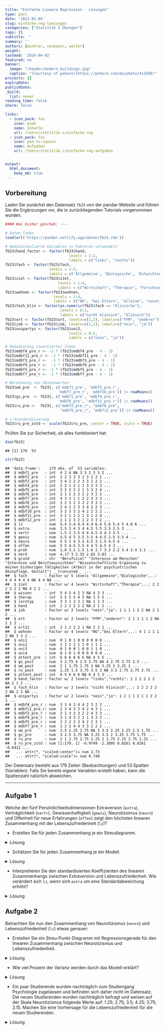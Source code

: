 ```yaml
---
title: "Einfache Lineare Regression - Lösungen" 
type: post
date: '2021-01-04' 
slug: einfache-reg-loesungen 
categories: ["Statistik I Übungen"] 
tags: [] 
subtitle: ''
summary: '' 
authors: [winkler, neubauer, walter] 
weight: 
lastmod: '2024-04-02'
featured: no
banner:
  image: "/header/modern_buildings.jpg"
  caption: "[Courtesy of pxhere](https://pxhere.com/de/photo/411588)"
projects: []
expiryDate: 
publishDate: 
_build:
  list: never
reading_time: false
share: false

links:
  - icon_pack: fas
    icon: book
    name: Inhalte
    url: /lehre/statistik-i/einfache-reg
  - icon_pack: fas
    icon: pen-to-square
    name: Aufgaben
    url: /lehre/statistik-i/einfache-reg-aufgaben


output:
  html_document:
    keep_md: true
---
```




## Vorbereitung

Laden Sie zunächst den Datensatz `fb23` von der pandar-Website und führen Sie die Ergänzungen vor, die in zurückliegenden Tutorials vorgenommen wurden. 


```r
#### Was bisher geschah: ----

# Daten laden
load(url('https://pandar.netlify.app/daten/fb23.rda'))  

# Nominalskalierte Variablen in Faktoren verwandeln
fb23$hand_factor <- factor(fb23$hand,
                             levels = 1:2,
                             labels = c("links", "rechts"))
fb23$fach <- factor(fb23$fach,
                    levels = 1:5,
                    labels = c('Allgemeine', 'Biologische', 'Entwicklung', 'Klinische', 'Diag./Meth.'))
fb23$ziel <- factor(fb23$ziel,
                        levels = 1:4,
                        labels = c("Wirtschaft", "Therapie", "Forschung", "Andere"))
fb23$wohnen <- factor(fb23$wohnen, 
                      levels = 1:4, 
                      labels = c("WG", "bei Eltern", "alleine", "sonstiges"))
fb23$fach_klin <- factor(as.numeric(fb23$fach == "Klinische"),
                         levels = 0:1,
                         labels = c("nicht klinisch", "klinisch"))
fb23$ort <- factor(fb23$ort, levels=c(1,2), labels=c("FFM", "anderer"))
fb23$job <- factor(fb23$job, levels=c(1,2), labels=c("nein", "ja"))
fb23$unipartys <- factor(fb23$uni3,
                             levels = 0:1,
                             labels = c("nein", "ja"))

# Rekodierung invertierter Items
fb23$mdbf4_pre_r <- -1 * (fb23$mdbf4_pre - 4 - 1)
fb23$mdbf11_pre_r <- -1 * (fb23$mdbf11_pre - 4 - 1)
fb23$mdbf3_pre_r <-  -1 * (fb23$mdbf3_pre - 4 - 1)
fb23$mdbf9_pre_r <-  -1 * (fb23$mdbf9_pre - 4 - 1)
fb23$mdbf5_pre_r <- -1 * (fb23$mdbf5_pre - 4 - 1)
fb23$mdbf7_pre_r <- -1 * (fb23$mdbf7_pre - 4 - 1)

# Berechnung von Skalenwerten
fb23$wm_pre  <- fb23[, c('mdbf1_pre', 'mdbf5_pre_r', 
                        'mdbf7_pre_r', 'mdbf10_pre')] |> rowMeans()
fb23$gs_pre  <- fb23[, c('mdbf1_pre', 'mdbf4_pre_r', 
                        'mdbf8_pre', 'mdbf11_pre_r')] |> rowMeans()
fb23$ru_pre <-  fb23[, c("mdbf3_pre_r", "mdbf6_pre", 
                         "mdbf9_pre_r", "mdbf12_pre")] |> rowMeans()

# z-Standardisierung
fb23$ru_pre_zstd <- scale(fb23$ru_pre, center = TRUE, scale = TRUE)
```

Prüfen Sie zur Sicherheit, ob alles funktioniert hat: 


```r
dim(fb23)
```

```
## [1] 179  53
```

```r
str(fb23)
```

```
## 'data.frame':	179 obs. of  53 variables:
##  $ mdbf1_pre   : int  4 2 4 NA 3 3 2 3 3 2 ...
##  $ mdbf2_pre   : int  2 2 3 3 3 2 3 2 2 1 ...
##  $ mdbf3_pre   : int  3 4 2 2 2 3 3 1 2 2 ...
##  $ mdbf4_pre   : int  2 2 1 2 1 1 3 2 3 3 ...
##  $ mdbf5_pre   : int  3 2 3 2 2 1 3 3 2 4 ...
##  $ mdbf6_pre   : int  2 1 2 2 2 2 2 3 2 2 ...
##  $ mdbf7_pre   : int  4 3 3 1 1 2 2 3 3 3 ...
##  $ mdbf8_pre   : int  3 2 3 2 3 3 2 3 3 2 ...
##  $ mdbf9_pre   : int  2 4 1 2 3 3 4 2 2 3 ...
##  $ mdbf10_pre  : int  3 2 3 3 2 4 2 2 2 2 ...
##  $ mdbf11_pre  : int  3 2 1 2 2 1 3 1 2 4 ...
##  $ mdbf12_pre  : int  1 1 2 3 2 2 2 3 3 2 ...
##  $ lz          : num  5.4 3.4 4.4 4.4 6.4 5.6 5.4 5 4.8 6 ...
##  $ extra       : num  3.5 3 4 3 4 4.5 3.5 3.5 2.5 3 ...
##  $ vertr       : num  1.5 3 3.5 4 4 4.5 4 4 3 3.5 ...
##  $ gewis       : num  4.5 4 5 3.5 3.5 4 4.5 2.5 3.5 4 ...
##  $ neuro       : num  5 5 2 4 3.5 4.5 3 2.5 4.5 4 ...
##  $ offen       : num  5 5 4.5 3.5 4 4 5 4.5 4 3 ...
##  $ prok        : num  1.8 3.1 1.5 1.6 2.7 3.3 2.2 3.4 2.4 3.1 ...
##  $ nerd        : num  4.17 3 2.33 2.83 3.83 ...
##  $ grund       : chr  "Berufsziel" "Interesse am Menschen" "Interesse und Berufsaussichten" "Wissenschaftliche Ergänzung zu meinen bisherigen Tätigkeiten (Arbeit in der psychiatrischen Akutpflege, Gestalt"| __truncated__ ...
##  $ fach        : Factor w/ 5 levels "Allgemeine","Biologische",..: 4 4 4 4 4 4 NA 4 4 NA ...
##  $ ziel        : Factor w/ 4 levels "Wirtschaft","Therapie",..: 2 2 2 2 2 2 NA 4 2 2 ...
##  $ wissen      : int  5 4 5 4 2 3 NA 4 3 3 ...
##  $ therap      : int  5 5 5 5 4 5 NA 3 5 5 ...
##  $ lerntyp     : num  3 3 1 3 3 1 NA 1 3 3 ...
##  $ hand        : int  2 2 2 2 2 2 NA 2 1 2 ...
##  $ job         : Factor w/ 2 levels "nein","ja": 1 1 1 1 2 2 NA 2 1 2 ...
##  $ ort         : Factor w/ 2 levels "FFM","anderer": 2 1 1 1 1 2 NA 1 1 2 ...
##  $ ort12       : int  2 1 2 2 2 1 NA 2 2 1 ...
##  $ wohnen      : Factor w/ 4 levels "WG","bei Eltern",..: 4 1 1 1 1 2 NA 3 3 2 ...
##  $ uni1        : num  0 1 0 1 0 0 0 0 0 0 ...
##  $ uni2        : num  1 1 1 1 1 1 0 1 1 1 ...
##  $ uni3        : num  0 1 0 0 1 0 0 1 1 0 ...
##  $ uni4        : num  0 1 0 1 0 0 0 0 0 0 ...
##  $ attent_pre  : int  6 6 6 6 6 6 NA 4 5 5 ...
##  $ gs_post     : num  3 2.75 4 2.5 3.75 NA 4 2.75 3.75 2.5 ...
##  $ wm_post     : num  2 1 3.75 2.75 3 NA 3.25 2 3.25 2 ...
##  $ ru_post     : num  2.25 1.5 3.75 3.5 3 NA 3.5 2.75 2.75 2.75 ...
##  $ attent_post : int  6 5 6 6 6 NA 6 4 5 3 ...
##  $ hand_factor : Factor w/ 2 levels "links","rechts": 2 2 2 2 2 2 NA 2 1 2 ...
##  $ fach_klin   : Factor w/ 2 levels "nicht klinisch",..: 2 2 2 2 2 2 NA 2 2 NA ...
##  $ unipartys   : Factor w/ 2 levels "nein","ja": 1 2 1 1 2 1 1 2 2 1 ...
##  $ mdbf4_pre_r : num  3 3 4 3 4 4 2 3 2 2 ...
##  $ mdbf11_pre_r: num  2 3 4 3 3 4 2 4 3 1 ...
##  $ mdbf3_pre_r : num  2 1 3 3 3 2 2 4 3 3 ...
##  $ mdbf9_pre_r : num  3 1 4 3 2 2 1 3 3 2 ...
##  $ mdbf5_pre_r : num  2 3 2 3 3 4 2 2 3 1 ...
##  $ mdbf7_pre_r : num  1 2 2 4 4 3 3 2 2 2 ...
##  $ wm_pre      : num  2.5 2.25 2.75 NA 3 3.5 2.25 2.25 2.5 1.75 ...
##  $ gs_pre      : num  3 2.5 3.75 NA 3.25 3.5 2 3.25 2.75 1.75 ...
##  $ ru_pre      : num  2 1 2.75 2.75 2.25 2 1.75 3.25 2.75 2.25 ...
##  $ ru_pre_zstd : num [1:179, 1] -0.9749 -2.3095 0.0261 0.0261 -0.6412 ...
##   ..- attr(*, "scaled:center")= num 2.73
##   ..- attr(*, "scaled:scale")= num 0.749
```

Der Datensatz besteht aus 179 Zeilen (Beobachtungen) und 53 Spalten (Variablen). Falls Sie bereits eigene Variablen erstellt haben, kann die Spaltenzahl natürlich abweichen.

***
    
   
## Aufgabe 1
Welche der fünf Persönlichkeitsdimensionen Extraversion (`extra`), Verträglichkeit (`vertr`), Gewissenhaftigkeit (`gewis`), Neurotizsimus (`neuro`) und Offenheit für neue Erfahrungen (`offen`) zeigt den höchsten linearen Zusammenhang mit der Lebenszufriedenheit (`lz`)?

  * Erstellen Sie für jeden Zusammenhang je ein Streudiagramm.

<details><summary>Lösung</summary>

**`extra`:**

```r
plot(fb23$extra, fb23$lz, xlim = c(0, 6), ylim = c(0, 7), pch = 19)
```

![](/lehre/statistik-i/einfache-reg-loesungen_files/figure-html/unnamed-chunk-3-1.png)<!-- -->

**`vertr`:**

```r
plot(fb23$vertr, fb23$lz, xlim = c(0, 6), ylim = c(0, 7), pch = 19)
```

![](/lehre/statistik-i/einfache-reg-loesungen_files/figure-html/unnamed-chunk-4-1.png)<!-- -->

**`gewis`:**

```r
plot(fb23$gewis, fb23$lz, xlim = c(0, 6), ylim = c(0, 7), pch = 19)
```

![](/lehre/statistik-i/einfache-reg-loesungen_files/figure-html/unnamed-chunk-5-1.png)<!-- -->

**`neuro`:**

```r
plot(fb23$neuro, fb23$lz, xlim = c(0, 6), ylim = c(0, 7), pch = 19)
```

![](/lehre/statistik-i/einfache-reg-loesungen_files/figure-html/unnamed-chunk-6-1.png)<!-- -->

**`intel`:**

```r
plot(fb23$offen, fb23$lz, xlim = c(0, 6), ylim = c(0, 7), pch = 19)
```

![](/lehre/statistik-i/einfache-reg-loesungen_files/figure-html/unnamed-chunk-7-1.png)<!-- -->

</details>

  * Schätzen Sie für jeden Zusammenhang je ein Modell.

<details><summary>Lösung</summary>

**`extra`:**

```r
fme <- lm(lz ~ extra, fb23)
summary(fme)
```

```
## 
## Call:
## lm(formula = lz ~ extra, data = fb23)
## 
## Residuals:
##     Min      1Q  Median      3Q     Max 
## -3.1828 -0.6196  0.1252  0.7620  2.2356 
## 
## Coefficients:
##             Estimate Std. Error t value Pr(>|t|)    
## (Intercept)  3.69084    0.27607  13.369  < 2e-16 ***
## extra        0.43679    0.08126   5.375 2.42e-07 ***
## ---
## Signif. codes:  0 '***' 0.001 '**' 0.01 '*' 0.05 '.' 0.1 ' ' 1
## 
## Residual standard error: 0.9801 on 175 degrees of freedom
##   (2 observations deleted due to missingness)
## Multiple R-squared:  0.1417,	Adjusted R-squared:  0.1368 
## F-statistic: 28.89 on 1 and 175 DF,  p-value: 2.42e-07
```

**`vertr`:**

```r
fmv <- lm(lz ~ vertr, fb23)
summary(fmv)
```

```
## 
## Call:
## lm(formula = lz ~ vertr, data = fb23)
## 
## Residuals:
##     Min      1Q  Median      3Q     Max 
## -3.5247 -0.6459  0.1612  0.7612  1.9895 
## 
## Coefficients:
##             Estimate Std. Error t value Pr(>|t|)    
## (Intercept)  4.32567    0.34356   12.59   <2e-16 ***
## vertr        0.22828    0.09633    2.37   0.0189 *  
## ---
## Signif. codes:  0 '***' 0.001 '**' 0.01 '*' 0.05 '.' 0.1 ' ' 1
## 
## Residual standard error: 1.044 on 174 degrees of freedom
##   (3 observations deleted due to missingness)
## Multiple R-squared:  0.03126,	Adjusted R-squared:  0.0257 
## F-statistic: 5.616 on 1 and 174 DF,  p-value: 0.0189
```

**`gewis`:**

```r
fmg <- lm(lz ~ gewis, fb23)
summary(fmg)
```

```
## 
## Call:
## lm(formula = lz ~ gewis, data = fb23)
## 
## Residuals:
##     Min      1Q  Median      3Q     Max 
## -3.6219 -0.5908  0.1937  0.7781  2.1625 
## 
## Coefficients:
##             Estimate Std. Error t value Pr(>|t|)    
## (Intercept)   4.4686     0.3755  11.900   <2e-16 ***
## gewis         0.1844     0.1038   1.777   0.0774 .  
## ---
## Signif. codes:  0 '***' 0.001 '**' 0.01 '*' 0.05 '.' 0.1 ' ' 1
## 
## Residual standard error: 1.048 on 175 degrees of freedom
##   (2 observations deleted due to missingness)
## Multiple R-squared:  0.01772,	Adjusted R-squared:  0.0121 
## F-statistic: 3.156 on 1 and 175 DF,  p-value: 0.07737
```

**`neuro`:**

```r
fmn <- lm(lz ~ neuro, fb23)
summary(fmn)
```

```
## 
## Call:
## lm(formula = lz ~ neuro, data = fb23)
## 
## Residuals:
##     Min      1Q  Median      3Q     Max 
## -3.2488 -0.6202  0.1227  0.7512  1.9512 
## 
## Coefficients:
##             Estimate Std. Error t value Pr(>|t|)    
## (Intercept)  6.07728    0.27289  22.270  < 2e-16 ***
## neuro       -0.28570    0.07824  -3.652 0.000344 ***
## ---
## Signif. codes:  0 '***' 0.001 '**' 0.01 '*' 0.05 '.' 0.1 ' ' 1
## 
## Residual standard error: 1.02 on 175 degrees of freedom
##   (2 observations deleted due to missingness)
## Multiple R-squared:  0.0708,	Adjusted R-squared:  0.06549 
## F-statistic: 13.33 on 1 and 175 DF,  p-value: 0.000344
```

**`intel`:**

```r
fmo <- lm(lz ~ offen, fb23)
summary(fmo)
```

```
## 
## Call:
## lm(formula = lz ~ offen, data = fb23)
## 
## Residuals:
##     Min      1Q  Median      3Q     Max 
## -3.7082 -0.5793  0.2207  0.7155  1.9392 
## 
## Coefficients:
##             Estimate Std. Error t value Pr(>|t|)    
## (Intercept)  5.29777    0.33066  16.022   <2e-16 ***
## offen       -0.04740    0.08602  -0.551    0.582    
## ---
## Signif. codes:  0 '***' 0.001 '**' 0.01 '*' 0.05 '.' 0.1 ' ' 1
## 
## Residual standard error: 1.057 on 175 degrees of freedom
##   (2 observations deleted due to missingness)
## Multiple R-squared:  0.001732,	Adjusted R-squared:  -0.003972 
## F-statistic: 0.3036 on 1 and 175 DF,  p-value: 0.5823
```
Wenn wir die Koeffizienten der Modelle vergleichen, sehen wir, dass `extra` den stärksten linearen Zusammenhang mit `lz` aufweist (Hinweis: für den Vergleich der Modelle vergleichen wir den Determinationskoeffizienten der fünf Modelle = Multiple R-squared im R-Output! Dieser ist für das Modell mit dem Prädiktor Extraversion am höchsten)

</details>

  * Interpretieren Sie den standardisierten Koeffizienten des linearen Zusammenhangs zwischen Extraversion und Lebenszufriedenheit. Wie verändert sich `lz`, wenn sich `extra` um eine Standardabweichung erhöht?
 
<details><summary>Lösung</summary>

Für diese Aufgabe gibt es zwei Lösungsansätze.

1. Das Einbauen der scale()-Funktion in unser Regressionsmodell.

2. Das Verwenden der lm.beta()-Funktion aus dem gleichnamigen Paket.

Es gilt zu Beachten:
Wenn wir die Lösung zwischen den zwei Ansätzen vergleichen, ist der Wert des standardisierten Koeffizienten nicht exakt gleich.
Dies ist der Fall, weil bei der standardisierten Regression mithilfe der lm()- und scale()-Befehle, das Intercept noch mitgeschätzt wird und sich dadurch auch auf die Schätzung des Koeffizienten auswirkt. Dies sollte sich aber in der Regel erst in den hinteren Nachkommastellen auswirken, sodass es für die Interpretation der Größe des Koeffizienten für gewöhnlich keine relevante Rolle spielt.


Zu 1:

```r
sfme <- lm(scale(lz) ~ scale(extra), fb23)
sfme
```

```
## 
## Call:
## lm(formula = scale(lz) ~ scale(extra), data = fb23)
## 
## Coefficients:
##  (Intercept)  scale(extra)  
##    -0.002424      0.375167
```


Zu 2:

Für die Lösung der Aufgabe verwenden wir die lm.beta() Funktion. Diese stammt aus dem lm.beta-Paket, welches installiert und dann geladen werden muss.

```r
library(lm.beta)

sfme2 <- lm.beta(fme)
summary(sfme2)         # reg |> lm.beta() |> summary()
```

```
## 
## Call:
## lm(formula = lz ~ extra, data = fb23)
## 
## Residuals:
##     Min      1Q  Median      3Q     Max 
## -3.1828 -0.6196  0.1252  0.7620  2.2356 
## 
## Coefficients:
##             Estimate Standardized Std. Error t value Pr(>|t|)    
## (Intercept)  3.69084           NA    0.27607  13.369  < 2e-16 ***
## extra        0.43679      0.37643    0.08126   5.375 2.42e-07 ***
## ---
## Signif. codes:  0 '***' 0.001 '**' 0.01 '*' 0.05 '.' 0.1 ' ' 1
## 
## Residual standard error: 0.9801 on 175 degrees of freedom
##   (2 observations deleted due to missingness)
## Multiple R-squared:  0.1417,	Adjusted R-squared:  0.1368 
## F-statistic: 28.89 on 1 and 175 DF,  p-value: 2.42e-07
```

lm.beta()  ergänzt den Output der lm()-Funktion an der Stelle der Koeffizienten um die Spalte "Standardized". Dieser können wir den standardisierten Koeffizienten des linearen Zusammenhangs zwischen Extraversion und Lebenszufriedenheit entnehmen.

Wenn sich die Variable `extra` um eine Standardabweichung verändert, verändert sich das Kriterium `lz` um 0.38 Standardabweichungen.

</details>

## Aufgabe 2

Betrachten Sie nun den Zusammenhang von Neurotizismus (`neuro`) und Lebenszufriedenheit (`lz`) etwas genauer:

  * Erstellen Sie ein Streu-Punkt-Diagramm  mit Regressionsgerade für den linearen Zusammenhang zwischen Neurotizismus und Lebenszufriedenheit.

<details><summary>Lösung</summary>


```r
plot(fb23$neuro, fb23$lz, xlim = c(0, 6), ylim = c(0, 7), pch = 19)
abline(fmn, col = "red")
```

![](/lehre/statistik-i/einfache-reg-loesungen_files/figure-html/unnamed-chunk-15-1.png)<!-- -->

</details>

  * Wie viel Prozent der Varianz werden durch das Modell erklärt?

<details><summary>Lösung</summary>


```r
summary(fmn)
```

```
## 
## Call:
## lm(formula = lz ~ neuro, data = fb23)
## 
## Residuals:
##     Min      1Q  Median      3Q     Max 
## -3.2488 -0.6202  0.1227  0.7512  1.9512 
## 
## Coefficients:
##             Estimate Std. Error t value Pr(>|t|)    
## (Intercept)  6.07728    0.27289  22.270  < 2e-16 ***
## neuro       -0.28570    0.07824  -3.652 0.000344 ***
## ---
## Signif. codes:  0 '***' 0.001 '**' 0.01 '*' 0.05 '.' 0.1 ' ' 1
## 
## Residual standard error: 1.02 on 175 degrees of freedom
##   (2 observations deleted due to missingness)
## Multiple R-squared:  0.0708,	Adjusted R-squared:  0.06549 
## F-statistic: 13.33 on 1 and 175 DF,  p-value: 0.000344
```

$\rightarrow$ Das Modell erklärt 7.08% der Varianz in Lebenszufriedenheit durch Neurotizismus.

</details>

  * Ein paar Studierende wurden nachträglich zum Studiengang Psychologie zugelassen und befinden sich daher nicht im Datensatz. Die neuen Studierenden wurden nachträglich befragt und weisen auf der Skala Neurotizismus folgende Werte auf: 1.25; 2.75; 3.5; 4.25; 3.75; 2.15. Machen Sie eine Vorhersage für die Lebenszufriedenheit für die neuen Studierenden.

<details><summary>Lösung</summary>


```r
new <- data.frame(neuro = c(1.25, 2.75, 3.5, 4.25, 3.75, 2.15))
predict(fmn, newdata = new)
```

```
##        1        2        3        4        5        6 
## 5.720154 5.291599 5.077322 4.863045 5.005896 5.463021
```

</details> 
